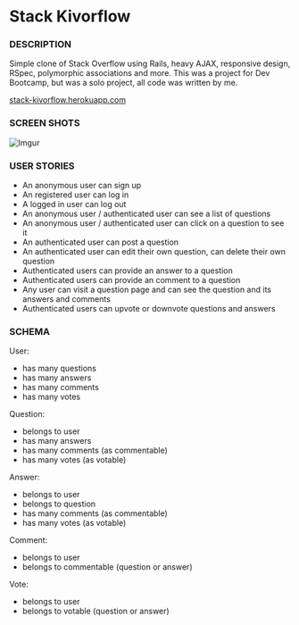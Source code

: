 # Stack Kivorflow
### DESCRIPTION
Simple clone of Stack Overflow using Rails, heavy AJAX, responsive design, RSpec, polymorphic associations and more.  This was a project for Dev Bootcamp, but was a solo project, all code was written by me.  

<a href="http://stack-kivorflow.herokuapp.com/" target="_blank">stack-kivorflow.herokuapp.com</a>

### SCREEN SHOTS
![Imgur](http://i.imgur.com/RzpGei1.png)

### USER STORIES
- An anonymous user can sign up
- An registered user can log in
- A logged in user can log out
- An anonymous user / authenticated user can see a list of questions
- An anonymous user / authenticated user can click on a question to see it
- An authenticated user can post a question
- An authenticated user can edit their own question, can delete their own question
- Authenticated users can provide an answer to a question
- Authenticated users can provide an comment to a question
- Any user can visit a question page and can see the question and its answers and comments
- Authenticated users can upvote or downvote questions and answers

### SCHEMA
User:
- has many questions
- has many answers
- has many comments
- has many votes

Question:
- belongs to user
- has many answers
- has many comments (as commentable)
- has many votes (as votable)

Answer:
- belongs to user
- belongs to question
- has many comments (as commentable)
- has many votes (as votable)

Comment:
- belongs to user
- belongs to commentable (question or answer)

Vote:
- belongs to user
- belongs to votable (question or answer)